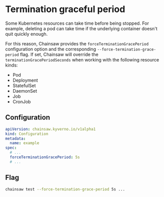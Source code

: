 # Termination graceful period

Some Kubernetes resources can take time before being stopped. For example, deleting a pod can take time if the underlying container doesn't quit quickly enough.

For this reason, Chainsaw provides the `forceTerminationGracePeriod` configuration option and the corresponding `--force-termination-grace-period` flag. If set, Chainsaw will override the `terminationGracePeriodSeconds` when working with the following resource kinds:

- Pod
- Deployment
- StatefulSet
- DaemonSet
- Job
- CronJob

## Configuration

```yaml
apiVersion: chainsaw.kyverno.io/v1alpha1
kind: Configuration
metadata:
  name: example
spec:
  # ...
  forceTerminationGracePeriod: 5s
  # ...
```

## Flag

```bash
chainsaw test --force-termination-grace-period 5s ...
```
